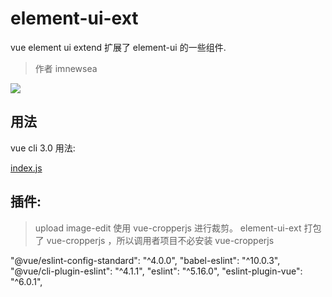 # element-ui-ext
vue element ui extend
扩展了 element-ui 的一些组件.

>作者 imnewsea


![](https://gitee.com/uploads/74/1227074_imnewsea.png)

## 用法
vue cli 3.0 用法:

[index.js](./doc/main.js)


## 插件:

> upload
> image-edit 使用 vue-cropperjs 进行裁剪。
> element-ui-ext 打包了 vue-cropperjs ，所以调用者项目不必安装 vue-cropperjs


"@vue/eslint-config-standard": "^4.0.0",
"babel-eslint": "^10.0.3",
"@vue/cli-plugin-eslint": "^4.1.1",
"eslint": "^5.16.0",
"eslint-plugin-vue": "^6.0.1",
